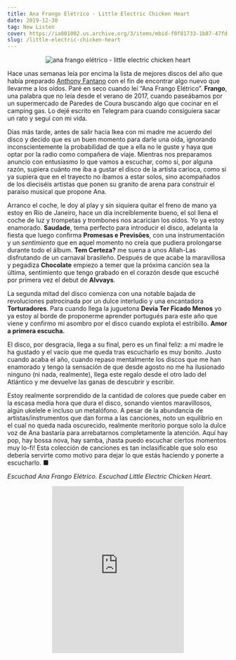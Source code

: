 ```yaml
---
title: Ana Frango Elétrico - Little Electric Chicken Heart
date: 2019-12-30
tag: New Listen
cover: https://ia801002.us.archive.org/3/items/mbid-f0f81733-1b87-47fd-9153-6eabd9261027/mbid-f0f81733-1b87-47fd-9153-6eabd9261027-24089595609_thumb250.jpg
slug: /little-electric-chicken-heart
---
```


<div align="center">
  <img src="https://ia801002.us.archive.org/3/items/mbid-f0f81733-1b87-47fd-9153-6eabd9261027/mbid-f0f81733-1b87-47fd-9153-6eabd9261027-24089595609_thumb250.jpg" alt="ana frango elétrico - little electric chicken heart">
</div>

Hace unas semanas leía por encima la lista de mejores discos del año que había preparado [Anthony Fantano](https://www.youtube.com/watch?v=q8wm4QFCqhE) con el fin de encontrar algo nuevo que llevarme a los oídos. Paré en seco cuando leí “Ana Frango Elétrico”. **Frango**, una palabra que no leía desde el verano de 2017, cuando paseábamos por un supermercado de Paredes de Coura buscando algo que cocinar en el camping gas. Lo dejé escrito en Telegram para cuando consiguiera sacar un rato y seguí con mi vida.

Días más tarde, antes de salir hacia Ikea con mi madre me acuerdo del disco y decido que es un buen momento para darle una oída, ignorando inconscientemente la probabilidad de que a ella no le guste y haya que optar por la radio como compañera de viaje. Mientras nos preparamos anuncio con entusiasmo lo que vamos a escuchar, como si, por alguna razón, supiera cuánto me iba a gustar el disco de la artista carioca, como si ya supiera que en el trayecto no íbamos a estar solos, sino acompañados de los dieciséis artistas que ponen su granito de arena para construir el paraíso musical que propone Ana.

Arranco el coche, le doy al play y sin siquiera quitar el freno de mano ya estoy en Río de Janeiro, hace un día increíblemente bueno, el sol llena el coche de luz y trompetas y trombones nos acarician los oídos. Yo ya estoy enamorado. **Saudade**, tema perfecto para introducir el disco, adelanta la fiesta que luego confirma **Promesas e Previsões**, con una instrumentación y un _sentimiento_ que en aquel momento no creía que pudiera prolongarse durante todo el álbum. **Tem Certeza?** me suena a unos Allah-Las disfrutando de un carnaval brasileño. Después de que acabe la maravillosa y pegadiza **Chocolate** empiezo a temer que la próxima canción sea la última, sentimiento que tengo grabado en el corazón desde que escuché por primera vez el debut de **Alvvays**.

La segunda mitad del disco comienza con una notable bajada de revoluciones patrocinada por un dulce interludio y una encantadora **Torturadores**. Para cuando llega la juguetona **Devia Ter Ficado Menos** yo ya estoy al borde de proponerme aprender portugués para este año que viene y confirmo mi asombro por el disco cuando explota el estribillo. **Amor a primera escucha.**

El disco, por desgracia, llega a su final, pero es un final feliz: a mí madre le ha gustado y el vacío que me queda tras escucharlo es muy bonito. Justo cuando acaba el año, cuando repaso mentalmente los discos que me han enamorado y tengo la sensación de que desde agosto no me ha ilusionado ninguno (ni nada, realmente), llega este regalo desde el otro lado del Atlántico y me devuelve las ganas de descubrir y escribir.

Estoy realmente sorprendido de la cantidad de colores que puede caber en la escasa media hora que dura el disco, sonando vientos maravillosos, algún ukelele e incluso un metalófono. A pesar de la abundancia de artistas/instrumentos que dan forma a las canciones, noto un equilibrio en el cual no queda nada oscurecido, realmente meritorio porque solo la dulce voz de Ana bastaría para arrebatarnos completamente la atención. Aquí hay pop, hay bossa nova, hay samba, ¡hasta puedo escuchar ciertos momentos muy lo-fi! Esta colección de canciones es tan inclasificable que solo eso debería servirte como motivo para dejar lo que estás haciendo y ponerte a escucharlo. <span class="end-mark">■</span>

_Escuchad Ana Frango Elétrico. Escuchad Little Electric Chicken Heart._

<div align="center">
	<iframe src="https://open.spotify.com/embed/album/1oHUngg3flG4Zda1Ukp8vP" width="300" height="380" frameborder="0" allowtransparency="true" allow="encrypted-media"></iframe>
</div>

